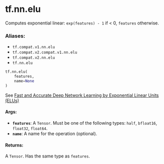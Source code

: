 <div itemscope itemtype="http://developers.google.com/ReferenceObject">
<meta itemprop="name" content="tf.nn.elu" />
<meta itemprop="path" content="Stable" />
</div>

# tf.nn.elu

Computes exponential linear: `exp(features) - 1` if < 0, `features` otherwise.

### Aliases:

* `tf.compat.v1.nn.elu`
* `tf.compat.v2.compat.v1.nn.elu`
* `tf.compat.v2.nn.elu`
* `tf.nn.elu`

``` python
tf.nn.elu(
    features,
    name=None
)
```

<!-- Placeholder for "Used in" -->

See [Fast and Accurate Deep Network Learning by Exponential Linear Units (ELUs)
](http://arxiv.org/abs/1511.07289)

#### Args:


* <b>`features`</b>: A `Tensor`. Must be one of the following types: `half`, `bfloat16`, `float32`, `float64`.
* <b>`name`</b>: A name for the operation (optional).


#### Returns:

A `Tensor`. Has the same type as `features`.
